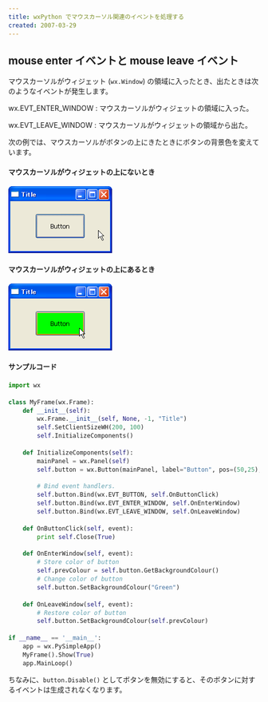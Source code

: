 ```yaml
---
title: wxPython でマウスカーソル関連のイベントを処理する
created: 2007-03-29
---
```


mouse enter イベントと mouse leave イベント
----

マウスカーソルがウィジェット (`wx.Window`) の領域に入ったとき、出たときは次のようなイベントが発生します。

wx.EVT_ENTER_WINDOW
: マウスカーソルがウィジェットの領域に入った。

wx.EVT_LEAVE_WINDOW
: マウスカーソルがウィジェットの領域から出た。

次の例では、マウスカーソルがボタンの上にきたときにボタンの背景色を変えています。

#### マウスカーソルがウィジェットの上にないとき

![./image/20070329-mouse_event.png](./image/20070329-mouse_event.png)

#### マウスカーソルがウィジェットの上にあるとき

![./image/20070329-mouse_event2.png](./image/20070329-mouse_event2.png)

#### サンプルコード

~~~ python
import wx

class MyFrame(wx.Frame):
    def __init__(self):
        wx.Frame.__init__(self, None, -1, "Title")
        self.SetClientSizeWH(200, 100)
        self.InitializeComponents()

    def InitializeComponents(self):
        mainPanel = wx.Panel(self)
        self.button = wx.Button(mainPanel, label="Button", pos=(50,25), size=(100,50))

        # Bind event handlers.
        self.button.Bind(wx.EVT_BUTTON, self.OnButtonClick)
        self.button.Bind(wx.EVT_ENTER_WINDOW, self.OnEnterWindow)
        self.button.Bind(wx.EVT_LEAVE_WINDOW, self.OnLeaveWindow)

    def OnButtonClick(self, event):
        print self.Close(True)

    def OnEnterWindow(self, event):
        # Store color of button
        self.prevColour = self.button.GetBackgroundColour()
        # Change color of button
        self.button.SetBackgroundColour("Green")

    def OnLeaveWindow(self, event):
        # Restore color of button
        self.button.SetBackgroundColour(self.prevColour)

if __name__ == '__main__':
    app = wx.PySimpleApp()
    MyFrame().Show(True)
    app.MainLoop()
~~~

ちなみに、`button.Disable()` としてボタンを無効にすると、そのボタンに対するイベントは生成されなくなります。

